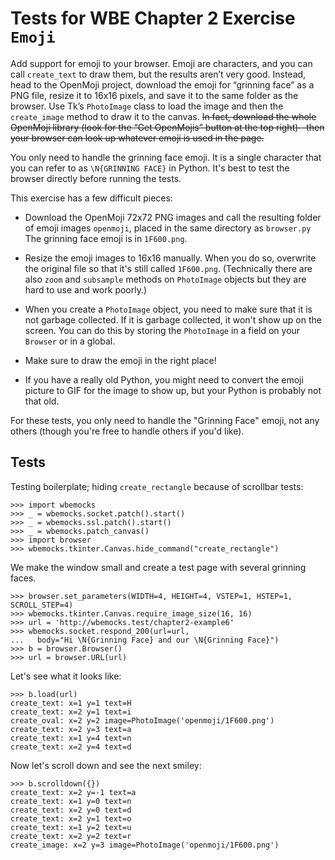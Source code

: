 Tests for WBE Chapter 2 Exercise `Emoji`
========================================

Add support for emoji to your browser. Emoji are characters, and you
can call `create_text` to draw them, but the results aren’t very good.
Instead, head to the OpenMoji project, download the emoji for
“grinning face” as a PNG file, resize it to 16x16 pixels, and save it
to the same folder as the browser. Use Tk’s `PhotoImage` class to load
the image and then the `create_image` method to draw it to the canvas.
~~In fact, download the whole OpenMoji library (look for the “Get
OpenMojis” button at the top right)--then your browser can look up
whatever emoji is used in the page.~~

You only need to handle the grinning face emoji. It is a single
character that you can refer to as `\N{GRINNING FACE}` in Python. It's
best to test the browser directly before running the tests.

This exercise has a few difficult pieces:

- Download the OpenMoji 72x72 PNG images and call the resulting folder
  of emoji images `openmoji`, placed in the same directory as `browser.py`
  The grinning face emoji is in `1F600.png`.

- Resize the emoji images to 16x16 manually. When you do so, overwrite
  the original file so that it's still called `1F600.png`.
  (Technically there are also `zoom` and `subsample` methods on
  `PhotoImage` objects but they are hard to use and work poorly.)

- When you create a `PhotoImage` object, you need to make sure that it
  is not garbage collected. If it is garbage collected, it won't show
  up on the screen. You can do this by storing the `PhotoImage` in a
  field on your `Browser` or in a global.

- Make sure to draw the emoji in the right place!

- If you have a really old Python, you might need to convert the emoji
  picture to GIF for the image to show up, but your Python is probably
  not that old.

For these tests, you only need to handle the "Grinning Face" emoji,
not any others (though you're free to handle others if you'd like).

Tests
-----

Testing boilerplate; hiding `create_rectangle` because of scrollbar tests:

    >>> import wbemocks
    >>> _ = wbemocks.socket.patch().start()
    >>> _ = wbemocks.ssl.patch().start()
    >>> _ = wbemocks.patch_canvas()
    >>> import browser
    >>> wbemocks.tkinter.Canvas.hide_command("create_rectangle")

We make the window small and create a test page with several grinning
faces.

	>>> browser.set_parameters(WIDTH=4, HEIGHT=4, VSTEP=1, HSTEP=1, SCROLL_STEP=4)
    >>> wbemocks.tkinter.Canvas.require_image_size(16, 16)
    >>> url = 'http://wbemocks.test/chapter2-example6'
    >>> wbemocks.socket.respond_200(url=url,
    ...   body="Hi \N{Grinning Face} and our \N{Grinning Face}")
	>>> b = browser.Browser()
	>>> url = browser.URL(url)

Let's see what it looks like:

    >>> b.load(url)
    create_text: x=1 y=1 text=H
    create_text: x=2 y=1 text=i
    create_oval: x=2 y=2 image=PhotoImage('openmoji/1F600.png')
    create_text: x=2 y=3 text=a
    create_text: x=1 y=4 text=n
    create_text: x=2 y=4 text=d

Now let's scroll down and see the next smiley:

    >>> b.scrolldown({})
    create_text: x=2 y=-1 text=a
    create_text: x=1 y=0 text=n
    create_text: x=2 y=0 text=d
    create_text: x=2 y=1 text=o
    create_text: x=1 y=2 text=u
    create_text: x=2 y=2 text=r
    create_image: x=2 y=3 image=PhotoImage('openmoji/1F600.png')

